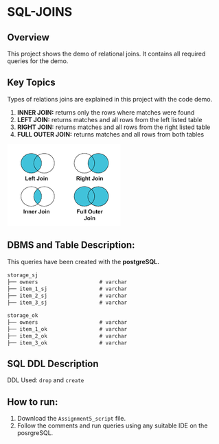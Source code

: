 # SQL-JOINS

## Overview
This project shows the demo of relational joins. It contains all required queries for the demo.

## Key Topics
Types of relations joins are explained in this project with the code demo.

1. **INNER JOIN:** returns only the rows where matches were found </br>
2. **LEFT JOIN:**	returns matches and all rows from the left listed table </br>
3. **RIGHT JOIN:**	returns matches and all rows from the right listed table </br>
4. **FULL OUTER JOIN:**	returns matches and all rows from both tables </br>

![alt text](https://github.com/matthewmarwedel/SQL-JOINS/blob/main/joins.png)

## DBMS and Table Description:
This queries have been created with the **postgreSQL.**

```
storage_sj
├── owners                    # varchar
├── item_1_sj                 # varchar
├── item_2_sj                 # varchar
├── item_3_sj                 # varchar
```

```
storage_ok
├── owners                    # varchar
├── item_1_ok                 # varchar
├── item_2_ok                 # varchar
├── item_3_ok                 # varchar

```

## SQL DDL Description
DDL Used: `drop` and `create`

## How to run:
1. Download the `Assignment5_script` file.
2. Follow the comments and run queries using any suitable IDE on the posrgreSQL.
